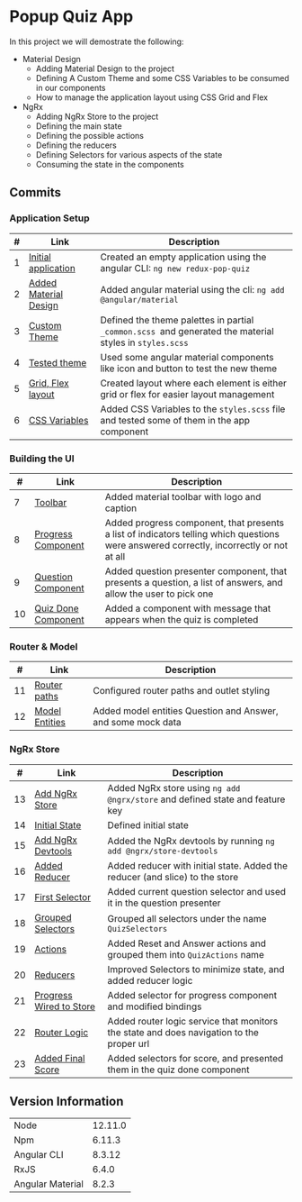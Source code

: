 # Popup Quiz App
In this project we will demostrate the following:
- Material Design
    - Adding Material Design to the project
    - Defining A Custom Theme and some CSS Variables to be consumed in our components
    - How to manage the application layout using CSS Grid and Flex
- NgRx
    - Adding NgRx Store to the project
    - Defining the main state
    - Defining the possible actions
    - Defining the reducers
    - Defining Selectors for various aspects of the state
    - Consuming the state in the components
## Commits
### Application Setup
| # | Link | Description |
|---|---|---|
| 1 | [Initial application](https://github.com/kobi2294/OracleWeek2022/commit/a42fa8b77d422a52c822ee0b77c81c6ee6b3c5ae) |  Created an empty application using the angular CLI: `ng new redux-pop-quiz` | 
| 2 | [Added Material Design](https://github.com/kobi2294/OracleWeek2022/commit/dea3a489c6ce8553b0d876ca2d8f229b1732d56e) | Added angular material using the cli: `ng add @angular/material` |
| 3 | [Custom Theme](https://github.com/kobi2294/OracleWeek2022/commit/ee30749186f2937f842760718a0974312aed606f) | Defined the theme palettes in partial `_common.scss `and generated the material styles in `styles.scss` | 
| 4 | [Tested theme](https://github.com/kobi2294/OracleWeek2022/commit/4718c3e39b6c1ab8ebad8e11d57d08bd7db32acb) | Used some angular material components like icon and button to test the new theme |
| 5 | [Grid, Flex layout](https://github.com/kobi2294/OracleWeek2022/commit/6111cb9814533865f492a9ecbfeab4f5f7c3084d) | Created layout where each element is either grid or flex for easier layout management |
| 6 | [CSS Variables](https://github.com/kobi2294/OracleWeek2022/commit/08b690158f1c4518d5cf1f383190d133b13a7f04) | Added CSS Variables to the `styles.scss` file and tested some of them in the app component |

### Building the UI 
| # | Link | Description |
|---|---|---|
| 7 | [Toolbar](https://github.com/kobi2294/OracleWeek2022/commit/824764f5605dfae1ec9aff39c56c4cb449b15eb9) | Added material toolbar with logo and caption |
| 8 | [Progress Component](https://github.com/kobi2294/OracleWeek2022/commit/ca24e67db944a5ab8bcd8a469bafe341edf73cd0) | Added progress component, that presents a list of indicators telling which questions were answered correctly, incorrectly or not at all |
| 9 | [Question Component](https://github.com/kobi2294/OracleWeek2022/commit/f55a59c253e9c7efc0b04cd5de700e4912ba7f26) | Added question presenter component, that presents a question, a list of answers, and allow the user to pick one |
| 10 | [Quiz Done Component](https://github.com/kobi2294/OracleWeek2022/commit/4b3d434d9006b5bdcc0db6828664078a01cc03b8) | Added a component with message that appears when the quiz is completed |

### Router & Model
| # | Link | Description |
|---|---|---|
| 11 | [Router paths](https://github.com/kobi2294/OracleWeek2022/commit/875e50658e80bf12f41a21ceea025bd78d3f120a) | Configured router paths and outlet styling |
| 12 | [Model Entities](https://github.com/kobi2294/OracleWeek2022/commit/3898949f14fae2882ff10412945c7ac2e50989c5) | Added model entities Question and Answer, and some mock data |

### NgRx Store
| # | Link | Description |
|---|---|---|
| 13 | [Add NgRx Store](https://github.com/kobi2294/OracleWeek2022/commit/9363f12bf672d8e2e6a22c2ca89a8c2591147aba) | Added NgRx store using `ng add @ngrx/store` and defined state and feature key |
| 14 | [Initial State](https://github.com/kobi2294/OracleWeek2022/commit/3703a1ee0dfd24939c3684584bc9ef27eb74c07b) | Defined initial state |
| 15 | [Add NgRx Devtools](https://github.com/kobi2294/OracleWeek2022/commit/e80a0b2c8db437bb86fe00ca6570369d8b960b57) | Added the NgRx devtools by running `ng add @ngrx/store-devtools` |
| 16 | [Added Reducer](https://github.com/kobi2294/OracleWeek2022/commit/fec1493c3d57dae1ee3f8e7d48a30e90c3c57630) | Added reducer with initial state. Added the reducer (and slice) to the store |
| 17 | [First Selector](https://github.com/kobi2294/OracleWeek2022/commit/632523dfe13131a6db8644acd5c31005696a0ab0) | Added current question selector and used it in the question presenter |
| 18 | [Grouped Selectors](https://github.com/kobi2294/OracleWeek2022/commit/28f5366bf790fc779cd1894d07dab0c94d80fa5f) | Grouped all selectors under the name `QuizSelectors` |
| 19 | [Actions](https://github.com/kobi2294/OracleWeek2022/commit/8541f2d878e2bb4327089a731e202c70621aaf9d) | Added Reset and Answer actions and grouped them into `QuizActions` name |
| 20 | [Reducers](https://github.com/kobi2294/OracleWeek2022/commit/360089d30d4c86da4f075476f20a16fa78a3bb74) | Improved Selectors to minimize state, and added reducer logic |
| 21 | [Progress Wired to Store](https://github.com/kobi2294/OracleWeek2022/commit/95fd3facbdbd348f0023233ed958e5b82a0567c6) | Added selector for progress component and modified bindings |
| 22 | [Router Logic](https://github.com/kobi2294/OracleWeek2022/commit/96105b28327c27c25e3c1656a02ad7a5c94e5459) | Added router logic service that monitors the state and does navigation to the proper url |
| 23 | [Added Final Score](https://github.com/kobi2294/OracleWeek2022/commit/55ad2841d8a969dca31b2978b2459c9c38fad6be) | Added selectors for score, and presented them in the quiz done component |

## Version Information
|||
|---|---|
| Node| 12.11.0 |
| Npm | 6.11.3 |
| Angular CLI | 8.3.12 |
| RxJS | 6.4.0 |
| Angular Material | 8.2.3 |

